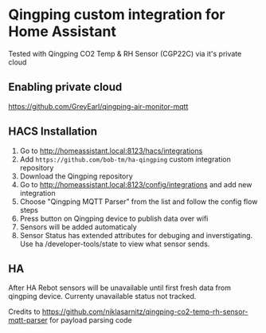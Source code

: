 # Qingping custom integration for Home Assistant

Tested with Qingping CO2 Temp & RH Sensor (CGP22C) via it's private cloud


## Enabling private cloud
https://github.com/GreyEarl/qingping-air-monitor-mqtt

## HACS Installation

1. Go to http://homeassistant.local:8123/hacs/integrations
1. Add `https://github.com/bob-tm/ha-qingping` custom integration repository
1. Download the Qingping repository
1. Go to http://homeassistant.local:8123/config/integrations and add new integration
1. Choose "Qingping MQTT Parser" from the list and follow the config flow steps
1. Press button on Qingping device to publish data over wifi
2. Sensors will be added automaticaly
3. Sensor Status has extended attributes for debuging and inverstigating. Use ha /developer-tools/state to view what sensor sends. 


## HA 
After HA Rebot sensors will be unavailable until first fresh data from qingping device. 
Currenty unavailable status not tracked.

Credits to 
https://github.com/niklasarnitz/qingping-co2-temp-rh-sensor-mqtt-parser for payload parsing code
